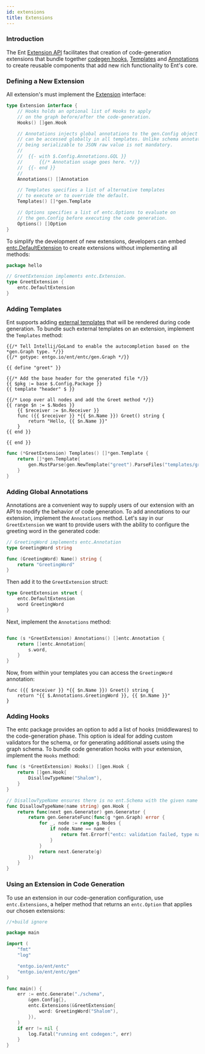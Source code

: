 ```yaml
---
id: extensions
title: Extensions
---
```


### Introduction

The Ent [Extension API](https://pkg.go.dev/entgo.io/ent/entc#Extension)
facilitates that creation of code-generation extensions that bundle together [codegen hooks](code-gen.md#code-generation-hooks),
[Templates](templates.md) and [Annotations](templates.md#annotations) to create reusable components
that add new rich functionality to Ent's core.

### Defining a New Extension

All extension's must implement the [Extension](https://pkg.go.dev/entgo.io/ent/entc#Extension) interface:

```go
type Extension interface {
	// Hooks holds an optional list of Hooks to apply
	// on the graph before/after the code-generation.
	Hooks() []gen.Hook

	// Annotations injects global annotations to the gen.Config object that
	// can be accessed globally in all templates. Unlike schema annotations,
	// being serializable to JSON raw value is not mandatory.
	//
	//	{{- with $.Config.Annotations.GQL }}
	//		{{/* Annotation usage goes here. */}}
	//	{{- end }}
	//
	Annotations() []Annotation

	// Templates specifies a list of alternative templates
	// to execute or to override the default.
	Templates() []*gen.Template

	// Options specifies a list of entc.Options to evaluate on
	// the gen.Config before executing the code generation.
	Options() []Option
}
```
To simplify the development of new extensions, developers can embed [entc.DefaultExtension](https://pkg.go.dev/entgo.io/ent/entc#DefaultExtension)
to create extensions  without implementing all methods:

```go
package hello

// GreetExtension implements entc.Extension.
type GreetExtension {
	entc.DefaultExtension
}
```

### Adding Templates

Ent supports adding [external templates](templates.md) that will be rendered during
code generation. To bundle such external templates on an extension, implement the `Templates`
method:
```gotemplate title="templates/greet.tmpl"
{{/* Tell Intellij/GoLand to enable the autocompletion based on the *gen.Graph type. */}}
{{/* gotype: entgo.io/ent/entc/gen.Graph */}}

{{ define "greet" }}

{{/* Add the base header for the generated file */}}
{{ $pkg := base $.Config.Package }}
{{ template "header" $ }}

{{/* Loop over all nodes and add the Greet method */}}
{{ range $n := $.Nodes }}
    {{ $receiver := $n.Receiver }}
    func ({{ $receiver }} *{{ $n.Name }}) Greet() string {
		return "Hello, {{ $n.Name }}"
    }
{{ end }}

{{ end }}
```
```go
func (*GreetExtension) Templates() []*gen.Template {
	return []*gen.Template{
		gen.MustParse(gen.NewTemplate("greet").ParseFiles("templates/greet.tmpl")),
	}
}
```

### Adding Global Annotations

Annotations are a convenient way to supply users of our extension with an API 
to modify the behavior of code generation. To add annotations to our extension,
implement the `Annotations` method. Let's say in our `GreetExtension` we want
to provide users with the ability to configure the greeting word in the generated
code:

```go
// GreetingWord implements entc.Annotation
type GreetingWord string

func (GreetingWord) Name() string {
	return "GreetingWord"
}
```
Then add it to the `GreetExtension` struct:
```go
type GreetExtension struct {
	entc.DefaultExtension
	word GreetingWord
}
```
Next, implement the `Annotations` method:
```go

func (s *GreetExtension) Annotations() []entc.Annotation {
	return []entc.Annotation{
		s.word,
	}
}
```
Now, from within your templates you can access the `GreetingWord` annotation:
```gotemplate
func ({{ $receiver }} *{{ $n.Name }}) Greet() string {
    return "{{ $.Annotations.GreetingWord }}, {{ $n.Name }}"
}
```

### Adding Hooks

The entc package provides an option to add a list of hooks (middlewares) to the
code-generation phase. This option is ideal for adding custom validators for the
schema, or for generating additional assets using the graph schema. To bundle
code generation hooks with your extension, implement the `Hooks` method:

```go
func (s *GreetExtension) Hooks() []gen.Hook {
    return []gen.Hook{
        DisallowTypeName("Shalom"),
    }
}

// DisallowTypeName ensures there is no ent.Schema with the given name in the graph.
func DisallowTypeName(name string) gen.Hook {
	return func(next gen.Generator) gen.Generator {
		return gen.GenerateFunc(func(g *gen.Graph) error {
			for _, node := range g.Nodes {
				if node.Name == name {
					return fmt.Errorf("entc: validation failed, type named %q not allowed.", name)
				}
			}
			return next.Generate(g)
		})
	}
}
```

### Using an Extension in Code Generation

To use an extension in our code-generation configuration, use `entc.Extensions`, a helper
method that returns an `entc.Option` that applies our chosen extensions:

```go title=ent/entc.go
//+build ignore

package main

import (
	"fmt"
	"log"

	"entgo.io/ent/entc"
	"entgo.io/ent/entc/gen"
)

func main() {
	err := entc.Generate("./schema",
		&gen.Config{},
		entc.Extensions(&GreetExtension{
			word: GreetingWord("Shalom"),
		}),
	)
	if err != nil {
		log.Fatal("running ent codegen:", err)
	}
}
```
